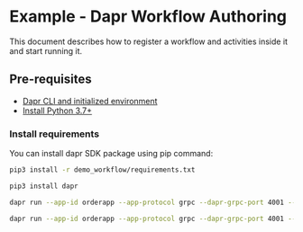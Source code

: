 # Example - Dapr Workflow Authoring

This document describes how to register a workflow and activities inside it and start running it.

## Pre-requisites

- [Dapr CLI and initialized environment](https://docs.dapr.io/getting-started)
- [Install Python 3.7+](https://www.python.org/downloads/)

### Install requirements

You can install dapr SDK package using pip command:

<!-- STEP
name: Install requirements
-->

```sh
pip3 install -r demo_workflow/requirements.txt

pip3 install dapr

dapr run --app-id orderapp --app-protocol grpc --dapr-grpc-port 4001 --components-path components --placement-host-address localhost:50005 -- python3 app.py
```

<!-- END_STEP -->

<!-- STEP
name: Run test
-->

```sh
dapr run --app-id orderapp --app-protocol grpc --dapr-grpc-port 4001 --components-path components --placement-host-address localhost:50005 -- python3 app.py
```

<!-- END_STEP -->